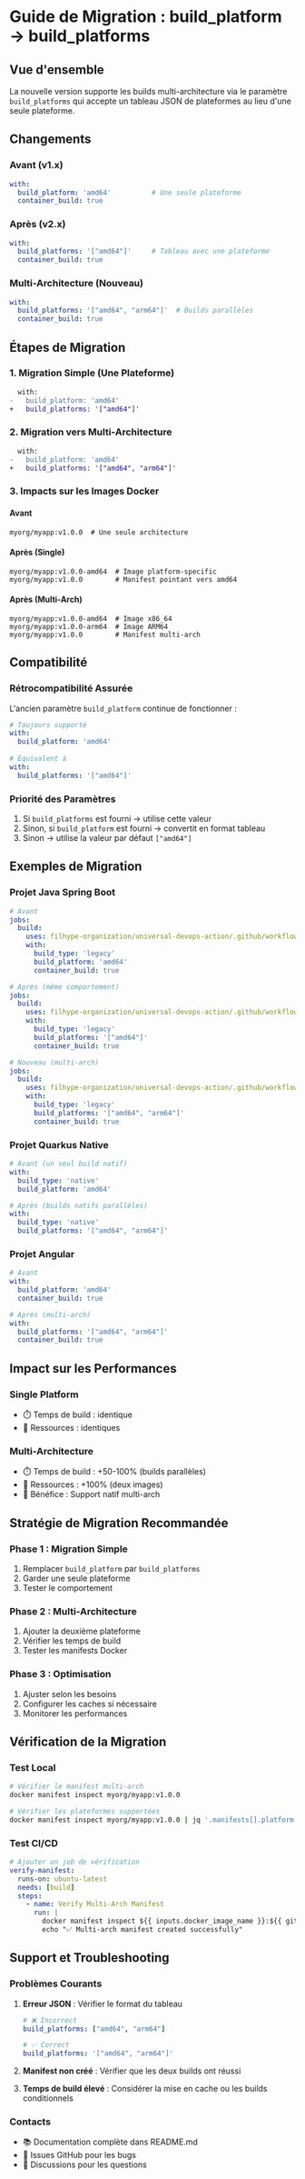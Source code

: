 # Guide de Migration : build_platform → build_platforms

## Vue d'ensemble

La nouvelle version supporte les builds multi-architecture via le paramètre `build_platforms` qui accepte un tableau JSON de plateformes au lieu d'une seule plateforme.

## Changements

### Avant (v1.x)
```yaml
with:
  build_platform: 'amd64'          # Une seule plateforme
  container_build: true
```

### Après (v2.x)
```yaml
with:
  build_platforms: '["amd64"]'     # Tableau avec une plateforme
  container_build: true
```

### Multi-Architecture (Nouveau)
```yaml
with:
  build_platforms: '["amd64", "arm64"]'  # Builds parallèles
  container_build: true
```

## Étapes de Migration

### 1. Migration Simple (Une Plateforme)
```diff
  with:
-   build_platform: 'amd64'
+   build_platforms: '["amd64"]'
```

### 2. Migration vers Multi-Architecture
```diff
  with:
-   build_platform: 'amd64'
+   build_platforms: '["amd64", "arm64"]'
```

### 3. Impacts sur les Images Docker

#### Avant
```
myorg/myapp:v1.0.0  # Une seule architecture
```

#### Après (Single)
```
myorg/myapp:v1.0.0-amd64  # Image platform-specific
myorg/myapp:v1.0.0        # Manifest pointant vers amd64
```

#### Après (Multi-Arch)
```
myorg/myapp:v1.0.0-amd64  # Image x86_64
myorg/myapp:v1.0.0-arm64  # Image ARM64
myorg/myapp:v1.0.0        # Manifest multi-arch
```

## Compatibilité

### Rétrocompatibilité Assurée
L'ancien paramètre `build_platform` continue de fonctionner :

```yaml
# Toujours supporté
with:
  build_platform: 'amd64'
  
# Équivalent à
with:
  build_platforms: '["amd64"]'
```

### Priorité des Paramètres
1. Si `build_platforms` est fourni → utilise cette valeur
2. Sinon, si `build_platform` est fourni → convertit en format tableau
3. Sinon → utilise la valeur par défaut `["amd64"]`

## Exemples de Migration

### Projet Java Spring Boot
```yaml
# Avant
jobs:
  build:
    uses: filhype-organization/universal-devops-action/.github/workflows/github-actions.yml@v1
    with:
      build_type: 'legacy'
      build_platform: 'amd64'
      container_build: true

# Après (même comportement)
jobs:
  build:
    uses: filhype-organization/universal-devops-action/.github/workflows/github-actions.yml@v2
    with:
      build_type: 'legacy'
      build_platforms: '["amd64"]'
      container_build: true

# Nouveau (multi-arch)
jobs:
  build:
    uses: filhype-organization/universal-devops-action/.github/workflows/github-actions.yml@v2
    with:
      build_type: 'legacy'
      build_platforms: '["amd64", "arm64"]'
      container_build: true
```

### Projet Quarkus Native
```yaml
# Avant (un seul build natif)
with:
  build_type: 'native'
  build_platform: 'amd64'

# Après (builds natifs parallèles)
with:
  build_type: 'native'
  build_platforms: '["amd64", "arm64"]'
```

### Projet Angular
```yaml
# Avant
with:
  build_platform: 'amd64'
  container_build: true

# Après (multi-arch)
with:
  build_platforms: '["amd64", "arm64"]'
  container_build: true
```

## Impact sur les Performances

### Single Platform
- ⏱️ Temps de build : identique
- 💾 Ressources : identiques

### Multi-Architecture
- ⏱️ Temps de build : +50-100% (builds parallèles)
- 💾 Ressources : +100% (deux images)
- 🚀 Bénéfice : Support natif multi-arch

## Stratégie de Migration Recommandée

### Phase 1 : Migration Simple
1. Remplacer `build_platform` par `build_platforms`
2. Garder une seule plateforme
3. Tester le comportement

### Phase 2 : Multi-Architecture
1. Ajouter la deuxième plateforme
2. Vérifier les temps de build
3. Tester les manifests Docker

### Phase 3 : Optimisation
1. Ajuster selon les besoins
2. Configurer les caches si nécessaire
3. Monitorer les performances

## Vérification de la Migration

### Test Local
```bash
# Vérifier le manifest multi-arch
docker manifest inspect myorg/myapp:v1.0.0

# Vérifier les plateformes supportées
docker manifest inspect myorg/myapp:v1.0.0 | jq '.manifests[].platform'
```

### Test CI/CD
```yaml
# Ajouter un job de vérification
verify-manifest:
  runs-on: ubuntu-latest
  needs: [build]
  steps:
    - name: Verify Multi-Arch Manifest
      run: |
        docker manifest inspect ${{ inputs.docker_image_name }}:${{ github.sha }}
        echo "✅ Multi-arch manifest created successfully"
```

## Support et Troubleshooting

### Problèmes Courants

1. **Erreur JSON** : Vérifier le format du tableau
   ```yaml
   # ❌ Incorrect
   build_platforms: ["amd64", "arm64"]
   
   # ✅ Correct
   build_platforms: '["amd64", "arm64"]'
   ```

2. **Manifest non créé** : Vérifier que les deux builds ont réussi

3. **Temps de build élevé** : Considérer la mise en cache ou les builds conditionnels

### Contacts
- 📚 Documentation complète dans README.md
- 🐛 Issues GitHub pour les bugs
- 💬 Discussions pour les questions
